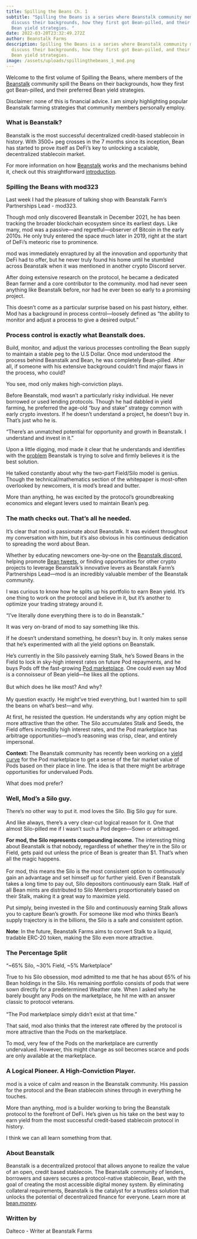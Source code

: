 ```yaml
---
title: Spilling the Beans Ch. 1
subtitle: "Spilling the Beans is a series where Beanstalk community members
  discuss their backgrounds, how they first got Bean-pilled, and their preferred
  Bean yield strategies. "
date: 2022-03-20T23:32:49.272Z
author: Beanstalk Farms
description: Spilling the Beans is a series where Beanstalk community members
  discuss their backgrounds, how they first got Bean-pilled, and their preferred
  Bean yield strategies.
image: /assets/uploads/spillingthebeans_1_mod.png
---
```

Welcome to the first volume of Spilling the Beans, where members of the [Beanstalk](https://bean.money/) community spill the Beans on their backgrounds, how they first got Bean-pilled, and their preferred Bean yield strategies. 

Disclaimer: none of this is financial advice. I am simply highlighting popular Beanstalk farming strategies that community members personally employ. 

### **What is Beanstalk?** 

Beanstalk is the most successful decentralized credit-based stablecoin in history. With 3500+ peg crosses in the 7 months since its inception, Bean has started to prove itself as DeFi’s key to unlocking a scalable, decentralized stablecoin market.

For more information on how [Beanstalk](http://bean.money) works and the mechanisms behind it, check out this straightforward [introduction](https://mirror.xyz/astn.eth/w5336TYVkb-9eIlKxrCPKLoUNvYRgJmd6nB4Br5-Vs8).

### **Spilling the Beans with mod323**

Last week I had the pleasure of talking shop with Beanstalk Farm’s Partnerships Lead - mod323. 

Though mod only discovered Beanstalk in December 2021, he has been tracking the broader blockchain ecosystem since its earliest days. Like many, mod was a passive—and regretful—observer of Bitcoin in the early 2010s. He only truly entered the space much later in 2019, right at the start of DeFi’s meteoric rise to prominence. 

mod was immediately enraptured by all the innovation and opportunity that DeFi had to offer, but he never truly found his home until he stumbled across Beanstalk when it was mentioned in another crypto Discord server.

After doing extensive research on the protocol, he became a dedicated Bean farmer and a core contributor to the community. mod had never seen anything like Beanstalk before, nor had he ever been so early to a promising project. 

This doesn’t come as a particular surprise based on his past history, either. Mod has a background in process control—loosely defined as “the ability to monitor and adjust a process to give a desired output.”

### Process control is exactly what Beanstalk does. 

Build, monitor, and adjust the various processes controlling the Bean supply to maintain a stable peg to the U.S Dollar. Once mod understood the process behind Beanstalk and Bean, he was completely Bean-pilled. After all, if someone with his extensive background couldn’t find major flaws in the process, who could?

You see, mod only makes high-conviction plays. 

Before Beanstalk, mod wasn’t a particularly risky individual. He never borrowed or used lending protocols. Though he had dabbled in yield farming, he preferred the age-old “buy and stake” strategy common with early crypto investors. If he doesn’t understand a project, he doesn’t buy in. That’s just who he is. 

“There’s an unmatched potential for opportunity and growth in Beanstalk. I understand and invest in it.”

Upon a little digging, mod made it clear that he understands and identifies with the [problem](https://mirror.xyz/astn.eth/LeuGtteOh8N0GVHwuPL4R1TIPXmjQuZQFzGObCLezUM) Beanstalk is trying to solve and firmly believes it is the best solution. 

He talked constantly about why the two-part Field/Silo model is genius. Though the technical/mathematics section of the whitepaper is most-often overlooked by newcomers, it is mod’s bread and butter. 

More than anything, he was excited by the protocol’s groundbreaking economics and elegant levers used to maintain Bean’s peg.

### The math checks out. That’s all he needed. 

It’s clear that mod is passionate about Beanstalk. It was evident throughout my conversation with him, but it’s also obvious in his continuous dedication to spreading the word about Bean. 

Whether by educating newcomers one-by-one on the [Beanstalk discord](https://discord.com/invite/beanstalk), helping promote [Bean tweets](https://twitter.com/BeanstalkFarms), or finding opportunities for other crypto projects to leverage Beanstalk’s innovative levers as Beanstalk Farm’s Partnerships Lead—mod is an incredibly valuable member of the Beanstalk community. 

I was curious to know how he splits up his portfolio to earn Bean yield. It’s one thing to work on the protocol and believe in it, but it’s another to optimize your trading strategy around it.

“I’ve literally done everything there is to do in Beanstalk.” 

It was very on-brand of mod to say something like this. 

If he doesn’t understand something, he doesn’t buy in. It only makes sense that he’s experimented with all the yield options on Beanstalk. 

He’s currently in the Silo passively earning Stalk, he’s Sowed Beans in the Field to lock in sky-high interest rates on future Pod repayments, and he buys Pods off the fast-growing [Pod marketplace](https://app.bean.money/market). One could even say Mod is a connoisseur of Bean yield—he likes all the options.\
\
But which does he like most? And why?\
\
My question exactly. He might’ve tried everything, but I wanted him to spill the beans on what’s best—and why. 

At first, he resisted the question. He understands why any option might be more attractive than the other. The Silo accumulates Stalk and Seeds, the Field offers incredibly high interest rates, and the Pod marketplace has arbitrage opportunities—mod’s reasoning was crisp, clear, and entirely impersonal.

**Context:** The Beanstalk community has recently been working on a [yield curve](https://dune.xyz/tbiq/Beanstalk) for the Pod marketplace to get a sense of the fair market value of Pods based on their place in line. The idea is that there might be arbitrage opportunities for undervalued Pods. 

What does mod prefer?

### Well, Mod’s a Silo guy.

There’s no other way to put it. mod loves the Silo. Big Silo guy for sure. 

And like always, there’s a very clear-cut logical reason for it. One that almost Silo-pilled me if I wasn’t such a Pod degen—Sown or arbitraged.

**For mod, the Silo represents compounding income.** The interesting thing about Beanstalk is that nobody, regardless of whether they’re in the Silo or Field, gets paid out unless the price of Bean is greater than $1. That’s when all the magic happens.\
\
For mod, this means the Silo is the most consistent option to continuously gain an advantage and set himself up for further yield. Even if Beanstalk takes a long time to pay out, Silo depositors continuously earn Stalk. Half of all Bean mints are distributed to Silo Members proportionately based on their Stalk, making it a great way to maximize yield. 

Put simply, being invested in the Silo and continuously earning Stalk allows you to capture Bean’s growth. For someone like mod who thinks Bean’s supply trajectory is in the billions, the Silo is a safe and consistent option. 

**Note**: In the future, Beanstalk Farms aims to convert Stalk to a liquid, tradable ERC-20 token, making the SIlo even more attractive. 

### The Percentage Split 

“\~65% Silo, \~30% Field, ~5% Marketplace” 

True to his Silo obsession, mod admitted to me that he has about 65% of his Bean holdings in the Silo. His remaining portfolio consists of pods that were sown directly for a predetermined Weather rate. When I asked why he barely bought any Pods on the marketplace, he hit me with an answer classic to protocol veterans.\
\
“The Pod marketplace simply didn’t exist at that time.”

That said, mod also thinks that the interest rate offered by the protocol is more attractive than the Pods on the marketplace. 

To mod, very few of the Pods on the marketplace are currently undervalued. However, this might change as soil becomes scarce and pods are only available at the marketplace.

### A Logical Pioneer. A High-Conviction Player. 

mod is a voice of calm and reason in the Beanstalk community. His passion for the protocol and the Bean stablecoin shines through in everything he touches. 

More than anything, mod is a builder working to bring the Beanstalk protocol to the forefront of DeFi. He’s given us his take on the best way to earn yield from the most successful credit-based stablecoin protocol in history. 

I think we can all learn something from that. 

### About Beanstalk

Beanstalk is a decentralized protocol that allows anyone to realize the value of an open, credit based stablecoin. The Beanstalk community of lenders, borrowers and savers secures a protocol-native stablecoin, Bean, with the goal of creating the most accessible digital money system. By eliminating collateral requirements, Beanstalk is the catalyst for a trustless solution that unlocks the potential of decentralized finance for everyone. Learn more at [bean.money](http://bean.money).

### **Written by**

Dalteco - Writer at Beanstalk Farms